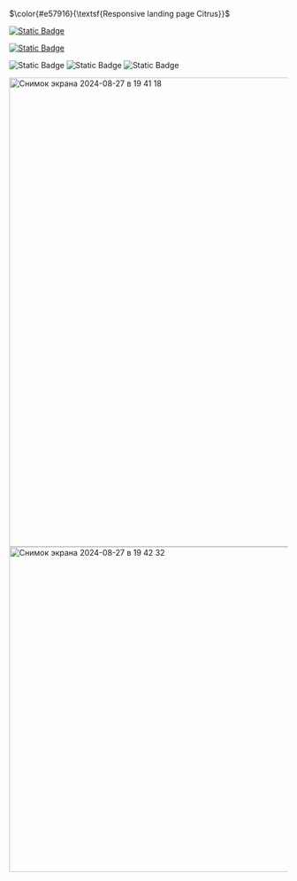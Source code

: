 $\color{#e57916}{\textsf{Responsive landing page Citrus}}$

<a href="https://www.youtube.com/watch?v=2rvKp1EvOkE&list=PLDsIh8-lCQhu80sZvxQUu1YGqpIdTMjpu">![Static Badge](https://img.shields.io/badge/Citrus%20Responsive%20Landing%20Page-%234b431f?style=flat&logo=youtube)</a> 


<a href="https://getwaves.io">![Static Badge](https://img.shields.io/badge/SVG%20Waves-%2300587a?style=flat)
</a>

![Static Badge](https://img.shields.io/badge/HTML%205-4b431f?style=flat&logo=html5&logoColor=fff)
![Static Badge](https://img.shields.io/badge/CSS%203-4b431f?style=flat&logo=css3&logoColor=fff)
![Static Badge](https://img.shields.io/badge/SASS-4b431f?style=flat&logo=sass&logoColor=fff)


  <img width="847" alt="Снимок экрана 2024-08-27 в 19 41 18" src="https://github.com/user-attachments/assets/a7276fb1-a9f3-41f8-88c2-e8f9194d9c0b">
<img width="587" alt="Снимок экрана 2024-08-27 в 19 42 32" src="https://github.com/user-attachments/assets/216ad9e9-8fd3-47e3-8ced-ce229ba74631">
